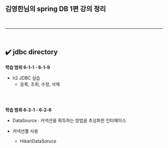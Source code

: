## 김영한님의 spring DB 1편 강의 정리
<br>
<hr>
<br>

## ✔️ jdbc directory
**학습 범위 6-1-1 - 6-1-9**
- h2 JDBC 실습
  - 등록, 조회, 수정, 삭제
<br>
<br>

**학습 범위 6-2-1 - 6-2-6**
- DataSource : 커넥션을 획득하는 방법을 추상화한 인터페이스

- 커넥션풀 사용
  - HikariDataSoruce
